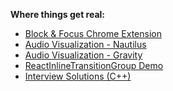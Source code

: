 **Where things get real:**
* [Block & Focus Chrome Extension](https://www.blockandfocus.com/)
* [Audio Visualization - Nautilus](https://felipethome.github.io/av-nautilus/)
* [Audio Visualization - Gravity](https://felipethome.github.io/av-gravity/)
* [ReactInlineTransitionGroup Demo](http://felipethome.github.io/react-inline-transition-group/)
* [Interview Solutions (C++)](https://felipethome.github.io/coding-interview-solutions/)

<!--
**felipethome/felipethome** is a ✨ _special_ ✨ repository because its `README.md` (this file) appears on your GitHub profile.

Here are some ideas to get you started:

- 🔭 I’m currently working on ...
- 🌱 I’m currently learning ...
- 👯 I’m looking to collaborate on ...
- 🤔 I’m looking for help with ...
- 💬 Ask me about ...
- 📫 How to reach me: ...
- 😄 Pronouns: ...
- ⚡ Fun fact: ...
-->
